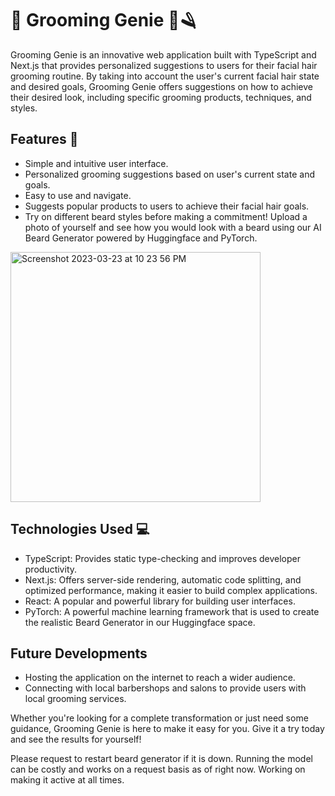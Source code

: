 # 🧞 Grooming Genie 💈🪒

Grooming Genie is an innovative web application built with TypeScript and Next.js that provides personalized suggestions to users for their facial hair grooming routine. By taking into account the user's current facial hair state and desired goals, Grooming Genie offers suggestions on how to achieve their desired look, including specific grooming products, techniques, and styles.



## Features 🚀
- Simple and intuitive user interface.
- Personalized grooming suggestions based on user's current state and goals.
- Easy to use and navigate.
- Suggests popular products to users to achieve their facial hair goals.
- Try on different beard styles before making a commitment! Upload a photo of yourself and see how you would look with a beard using our AI Beard Generator powered by Huggingface and PyTorch.
<img width="400" alt="Screenshot 2023-03-23 at 10 23 56 PM" src="https://user-images.githubusercontent.com/93355100/227625377-74af40db-65db-451f-8d3f-b291ee0cdd99.png">




## Technologies Used 💻 
- TypeScript: Provides static type-checking and improves developer productivity.
- Next.js: Offers server-side rendering, automatic code splitting, and optimized performance, making it easier to build complex applications.
- React: A popular and powerful library for building user interfaces.
- PyTorch: A powerful machine learning framework that is used to create the realistic Beard Generator in our Huggingface space.


## Future Developments 
-  Hosting the application on the internet to reach a wider audience.
- Connecting with local barbershops and salons to provide users with local grooming services.

Whether you're looking for a complete transformation or just need some guidance, Grooming Genie is here to make it easy for you. Give it a try today and see the results for yourself!

Please request to restart beard generator if it is down. Running the model can be costly and works on a request basis as of right now. Working on making it active at all times. 
